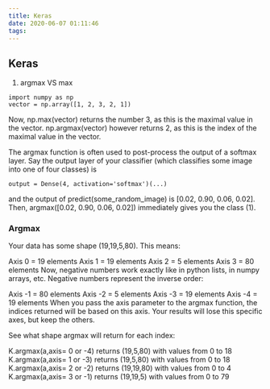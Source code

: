 ```yaml
---
title: Keras
date: 2020-06-07 01:11:46
tags:
---
```


## Keras

1. argmax VS max

```
import numpy as np
vector = np.array([1, 2, 3, 2, 1])
```
Now, np.max(vector) returns the number 3, as this is the maximal value in the vector. np.argmax(vector) however returns 2, as this is the index of the maximal value in the vector.

The argmax function is often used to post-process the output of a softmax layer. Say the output layer of your classifier (which classifies some image into one of four classes) is
```
output = Dense(4, activation='softmax')(...)
```
and the output of predict(some_random_image) is [0.02, 0.90, 0.06, 0.02]. Then, argmax([0.02, 0.90, 0.06, 0.02]) immediately gives you the class (1).

### Argmax

Your data has some shape (19,19,5,80). This means:

Axis 0 = 19 elements
Axis 1 = 19 elements
Axis 2 = 5 elements
Axis 3 = 80 elements
Now, negative numbers work exactly like in python lists, in numpy arrays, etc. Negative numbers represent the inverse order:

Axis -1 = 80 elements
Axis -2 = 5 elements
Axis -3 = 19 elements
Axis -4 = 19 elements
When you pass the axis parameter to the argmax function, the indices returned will be based on this axis. Your results will lose this specific axes, but keep the others.

See what shape argmax will return for each index:

K.argmax(a,axis= 0 or -4) returns (19,5,80) with values from 0 to 18
K.argmax(a,axis= 1 or -3) returns (19,5,80) with values from 0 to 18
K.argmax(a,axis= 2 or -2) returns (19,19,80) with values from 0 to 4
K.argmax(a,axis= 3 or -1) returns (19,19,5) with values from 0 to 79